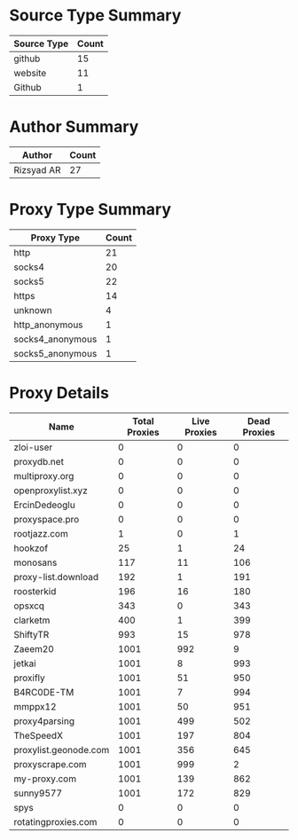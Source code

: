 # Source Type Summary

| Source Type | Count |
|-------------|-------|
| github | 15 |
| website | 11 |
| Github | 1 |


# Author Summary

| Author | Count |
|--------|-------|
| Rizsyad AR | 27 |


# Proxy Type Summary

| Proxy Type | Count |
|------------|-------|
| http | 21 |
| socks4 | 20 |
| socks5 | 22 |
| https | 14 |
| unknown | 4 |
| http_anonymous | 1 |
| socks4_anonymous | 1 |
| socks5_anonymous | 1 |


# Proxy Details

| Name | Total Proxies | Live Proxies | Dead Proxies |
|------|---------------|--------------|---------------|
| zloi-user | 0 | 0 | 0 |
| proxydb.net | 0 | 0 | 0 |
| multiproxy.org | 0 | 0 | 0 |
| openproxylist.xyz | 0 | 0 | 0 |
| ErcinDedeoglu | 0 | 0 | 0 |
| proxyspace.pro | 0 | 0 | 0 |
| rootjazz.com | 1 | 0 | 1 |
| hookzof | 25 | 1 | 24 |
| monosans | 117 | 11 | 106 |
| proxy-list.download | 192 | 1 | 191 |
| roosterkid | 196 | 16 | 180 |
| opsxcq | 343 | 0 | 343 |
| clarketm | 400 | 1 | 399 |
| ShiftyTR | 993 | 15 | 978 |
| Zaeem20 | 1001 | 992 | 9 |
| jetkai | 1001 | 8 | 993 |
| proxifly | 1001 | 51 | 950 |
| B4RC0DE-TM | 1001 | 7 | 994 |
| mmppx12 | 1001 | 50 | 951 |
| proxy4parsing | 1001 | 499 | 502 |
| TheSpeedX | 1001 | 197 | 804 |
| proxylist.geonode.com | 1001 | 356 | 645 |
| proxyscrape.com | 1001 | 999 | 2 |
| my-proxy.com | 1001 | 139 | 862 |
| sunny9577 | 1001 | 172 | 829 |
| spys | 0 | 0 | 0 |
| rotatingproxies.com | 0 | 0 | 0 |
